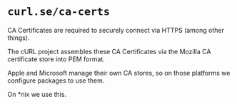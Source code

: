 # `curl.se/ca-certs`

CA Certificates are required to securely connect via HTTPS (among other things).

The cURL project assembles these CA Certificates via the Mozilla CA certificate
store into PEM format.

Apple and Microsoft manage their own CA stores, so on those platforms we
configure packages to use them.

On *nix we use this.
